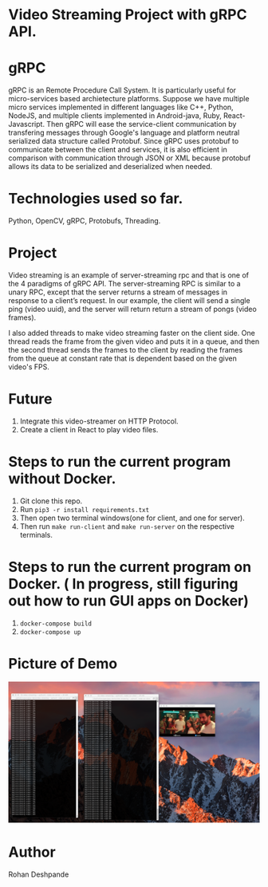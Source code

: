 # Video Streaming Project with gRPC API.

# gRPC
gRPC is an Remote Procedure Call System. It is particularly useful for micro-services based archietecture platforms. Suppose we have multiple micro services implemented in different languages like C++, Python, NodeJS, and multiple clients implemented in Android-java, Ruby, React-Javascript. Then gRPC will ease the service-client communication by transfering messages through Google's language and platform neutral serialized data structure called Protobuf. Since gRPC uses protobuf to communicate between the client and services, it is also efficient in comparison with communication through JSON or XML because protobuf allows its data to be serialized and deserialized when needed.

# Technologies used so far.
Python, OpenCV, gRPC, Protobufs, Threading.

# Project
Video streaming is an example of server-streaming rpc and that is one of the 4 paradigms of gRPC API. 
The server-streaming RPC is similar to a unary RPC, except that the server returns a stream of messages in response to a client’s request. 
In our example, the client will send a single ping (video uuid), and the server will return return a stream of pongs (video frames).

I also added threads to make video streaming faster on the client side. One thread reads the frame from the given video and puts it in a 
queue, and then the second thread sends the frames to the client by reading the frames from the queue at constant rate that is dependent
based on the given video's FPS.

# Future
1. Integrate this video-streamer on HTTP Protocol. 
2. Create a client in React to play video files.

# Steps to run the current program without Docker.
1. Git clone this repo.
2. Run ```pip3 -r install requirements.txt```
3. Then open two terminal windows(one for client, and one for server).
4. Then run ```make run-client``` and ```make run-server``` on the respective terminals.

# Steps to run the current program on Docker. ( In progress, still figuring out how to run GUI apps on Docker)
1. ```docker-compose build```
2. ```docker-compose up```


# Picture of Demo
![demo_plot](./demo.png)
# Author
Rohan Deshpande